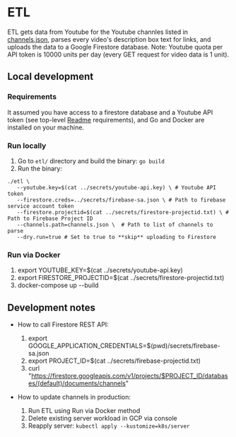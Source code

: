 # ETL

ETL gets data from Youtube for the Youtube channles listed in [channels.json](./channels.json), parses every video's description box text for links, and uploads the data to a Google Firestore database. Note: Youtube quota per API token is 10000 units per day (every GET request for video data is 1 unit).


## Local development

### Requirements 
It assumed you have access to a firestore database and a Youtube API token (see top-level [Readme](../README.md) requirements), and Go and Docker are installed on your machine.

### Run locally

1. Go to `etl/` directory and build the binary: `go build`
2. Run the binary:
``` golang
./etl \
   --youtube.key=$(cat ../secrets/youtube-api.key) \ # Youtube API token
   --firestore.creds=../secrets/firebase-sa.json \ # Path to firebase service account token 
   --firestore.projectid=$(cat ../secrets/firestore-projectid.txt) \ # Path to Firebase Project ID 
   --channels.path=channels.json \  # Path to list of channels to parse
   --dry.run=true # Set to true to **skip** uploading to Firestore
```

### Run via Docker

1. export YOUTUBE_KEY=$(cat ../secrets/youtube-api.key)
2. export FIRESTORE_PROJECTID=$(cat ../secrets/firestore-projectid.txt)
3. docker-compose up --build


## Development notes

- How to call Firestore REST API:
  1. export GOOGLE_APPLICATION_CREDENTIALS=$(pwd)/secrets/firebase-sa.json
  2. export PROJECT_ID=$(cat ../secrets/firebase-projectid.txt)
  3. curl "https://firestore.googleapis.com/v1/projects/$PROJECT_ID/databases/(default)/documents/channels"

- How to update channels in production:
  1. Run ETL using Run via Docker method 
  2. Delete existing server workload in GCP via console 
  3. Reapply server: `kubectl apply --kustomize=k8s/server` 
